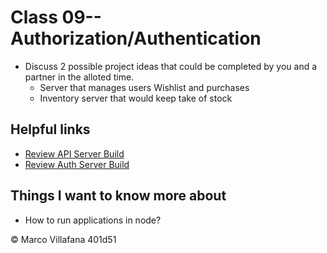 # Class 09-- Authorization/Authentication

- Discuss 2 possible project ideas that could be completed by you and a partner in the alloted time. 
  - Server  that manages  users Wishlist and purchases  
  - Inventory server that would keep take of stock  

## Helpful links

- [Review API Server Build](https://codefellows.github.io/code-401-javascript-guide/curriculum/apps-and-libraries/api-server/)
- [Review Auth Server Build](https://codefellows.github.io/code-401-javascript-guide/curriculum/apps-and-libraries/auth-server/)

## Things I want to know more about

+ How to run applications in node?

© Marco Villafana 401d51